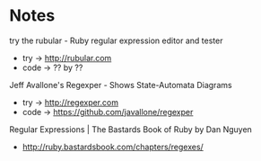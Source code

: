 # Notes




try the rubular - Ruby regular expression editor and tester
- try -> http://rubular.com
- code -> ??  by ??

Jeff Avallone's Regexper - Shows State-Automata Diagrams
- try -> http://regexper.com
- code -> https://github.com/javallone/regexper

Regular Expressions | The Bastards Book of Ruby by Dan Nguyen

- http://ruby.bastardsbook.com/chapters/regexes/
